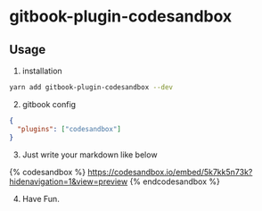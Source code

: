 gitbook-plugin-codesandbox
==========================

Usage
-----

1. installation

```bash
yarn add gitbook-plugin-codesandbox --dev
```

2. gitbook config

```json
{
  "plugins": ["codesandbox"]
}
```

3. Just write your markdown like below

{% codesandbox %}
https://codesandbox.io/embed/5k7kk5n73k?hidenavigation=1&view=preview
{% endcodesandbox %}

4. Have Fun.
